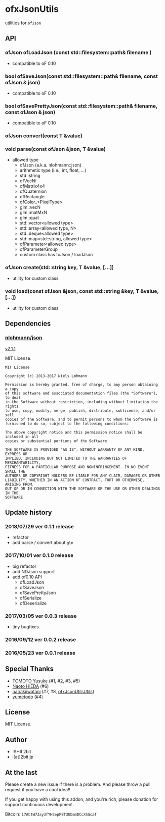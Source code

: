 # ofxJsonUtils

utilities for `ofJson`

## API

### ofJson ofLoadJson (const std::filesystem::path& filename )

* compatible to oF 0.10 

### bool ofSaveJson(const std::filesystem::path& filename, const ofJson & json) 

* compatible to oF 0.10 

### bool ofSavePrettyJson(const std::filesystem::path& filename, const ofJson & json) 

* compatible to oF 0.10 

### ofJson convert(const T &value)
### void parse(const ofJson &json, T &value)

* allowed type
  * ofJson (a.k.a. nlohmann::json)
  * arithmetic type (i.e., int, float, ...)
  * std::string
  * ofVecNf
  * ofMatrix4x4
  * ofQuaternion
  * ofRectangle
  * ofColor_&lt;PixelType&gt;
  * glm::vecN
  * glm::matMxN
  * glm::quat 
  * std::vector&lt;allowed type&gt;
  * std::array&lt;allowed type, N&gt;
  * std::deque&lt;allowed type&gt;
  * std::map&lt;std::string, allowed type&gt;
  * ofParameter&lt;allowed type&gt;
  * ofParameterGroup
  * custom class has toJson / loadJson
### ofJson create(std::string key, T &value, [...])

* utility for custom class

### void load(const ofJson &json, const std::string &key, T &value, [...])

* utility for custom class

## Dependencies

### [nlohmann/json](https://github.com/nlohmann/json/)

[v2.1.1](https://github.com/nlohmann/json/releases/tag/v2.1.1)

MIT License.

```
MIT License 

Copyright (c) 2013-2017 Niels Lohmann

Permission is hereby granted, free of charge, to any person obtaining a copy
of this software and associated documentation files (the "Software"), to deal
in the Software without restriction, including without limitation the rights
to use, copy, modify, merge, publish, distribute, sublicense, and/or sell
copies of the Software, and to permit persons to whom the Software is
furnished to do so, subject to the following conditions:

The above copyright notice and this permission notice shall be included in all
copies or substantial portions of the Software.

THE SOFTWARE IS PROVIDED "AS IS", WITHOUT WARRANTY OF ANY KIND, EXPRESS OR
IMPLIED, INCLUDING BUT NOT LIMITED TO THE WARRANTIES OF MERCHANTABILITY,
FITNESS FOR A PARTICULAR PURPOSE AND NONINFRINGEMENT. IN NO EVENT SHALL THE
AUTHORS OR COPYRIGHT HOLDERS BE LIABLE FOR ANY CLAIM, DAMAGES OR OTHER
LIABILITY, WHETHER IN AN ACTION OF CONTRACT, TORT OR OTHERWISE, ARISING FROM,
OUT OF OR IN CONNECTION WITH THE SOFTWARE OR THE USE OR OTHER DEALINGS IN THE
SOFTWARE.
```

## Update history

### 2018/07/29 ver 0.1.1 release

* refactor
* add parse / convert about `glm`

### 2017/10/01 ver 0.1.0 release

* big refactor
* add NDJson support
* add of0.10 API
  * ofLoadJson
  * ofSaveJson
  * ofSavePrettyJson
  * ofSerialize
  * ofDeserialize

### 2017/03/05 ver 0.0.3 release

* tiny bugfixes.

### 2016/09/12 ver 0.0.2 release

### 2016/05/23 ver 0.0.1 release

## Special Thanks

* [TOMOTO Yusuke](https://github.com/yusuketomoto) (#1, #2, #3, #5)
* [Naoto HIÉDA](https://github.com/micuat) (#6)
* [nariakiiwatani](https://github.com/nariakiiwatani) (#7, #8, [ofxJsonUtilsUtils](https://github.com/nariakiiwatani/ofxJsonUtilsUtils))
* [yumetodo](https://github.com/yumetodo) (#4)

## License

MIT License.

## Author

* ISHII 2bit
* i[at]2bit.jp

## At the last

Please create a new issue if there is a problem.
And please throw a pull request if you have a cool idea!!

If you get happy with using this addon, and you're rich, please donation for support continuous development.

Bitcoin: `17AbtW73aydfYH3epP8T3UDmmDCcXSGcaf`

